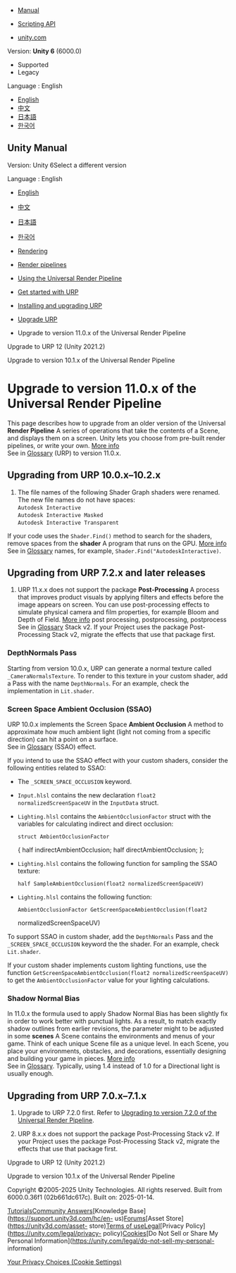 [](https://docs.unity3d.com)

  * [Manual](../Manual/index.html)
  * [Scripting API](../ScriptReference/index.html)

  * [unity.com](https://unity.com/)

Version: **Unity 6** (6000.0)

  * Supported
  * Legacy

Language : English

  * [English](/Manual/urp/upgrade-guide-11-0-x.html)
  * [中文](/cn/current/Manual/urp/upgrade-guide-11-0-x.html)
  * [日本語](/ja/current/Manual/urp/upgrade-guide-11-0-x.html)
  * [한국어](/kr/current/Manual/urp/upgrade-guide-11-0-x.html)

[](https://docs.unity3d.com)

## Unity Manual

Version: Unity 6Select a different version

Language : English

  * [English](/Manual/urp/upgrade-guide-11-0-x.html)
  * [中文](/cn/current/Manual/urp/upgrade-guide-11-0-x.html)
  * [日本語](/ja/current/Manual/urp/upgrade-guide-11-0-x.html)
  * [한국어](/kr/current/Manual/urp/upgrade-guide-11-0-x.html)

  * [Rendering](../rendering-and-post-processing.html)
  * [Render pipelines](../render-pipelines.html)
  * [Using the Universal Render Pipeline](../universal-render-pipeline.html)
  * [Get started with URP](../urp/introduction-landing.html)
  * [Installing and upgrading URP](../urp/InstallingAndConfiguringURP.html)
  * [Upgrade URP](../urp/upgrade-guides.html)
  * Upgrade to version 11.0.x of the Universal Render Pipeline

[](../urp/upgrade-guide-2021-2.html)

Upgrade to URP 12 (Unity 2021.2)

[](../urp/upgrade-guide-10-1-x.html)

Upgrade to version 10.1.x of the Universal Render Pipeline

# Upgrade to version 11.0.x of the Universal Render Pipeline

This page describes how to upgrade from an older version of the Universal
**Render Pipeline** A series of operations that take the contents of a Scene,
and displays them on a screen. Unity lets you choose from pre-built render
pipelines, or write your own. [More info](../render-pipelines.html)  
See in [Glossary](../Glossary.html#Renderpipeline) (URP) to version 11.0.x.

## Upgrading from URP 10.0.x–10.2.x

  1. The file names of the following Shader Graph shaders were renamed. The new file names do not have spaces:  
`Autodesk Interactive`  
`Autodesk Interactive Masked`  
`Autodesk Interactive Transparent`

If your code uses the `Shader.Find()` method to search for the shaders, remove
spaces from the **shader** A program that runs on the GPU. [More
info](../Shaders.html)  
See in [Glossary](../Glossary.html#Shader) names, for example,
`Shader.Find("AutodeskInteractive)`.

## Upgrading from URP 7.2.x and later releases

  1. URP 11.x.x does not support the package **Post-Processing** A process that improves product visuals by applying filters and effects before the image appears on screen. You can use post-processing effects to simulate physical camera and film properties, for example Bloom and Depth of Field. [More info](../PostProcessingOverview.html) post processing, postprocessing, postprocess  
See in [Glossary](../Glossary.html#post-processing) Stack v2. If your Project
uses the package Post-Processing Stack v2, migrate the effects that use that
package first.

### DepthNormals Pass

Starting from version 10.0.x, URP can generate a normal texture called
`_CameraNormalsTexture`. To render to this texture in your custom shader, add
a Pass with the name `DepthNormals`. For an example, check the implementation
in `Lit.shader`.

### Screen Space Ambient Occlusion (SSAO)

URP 10.0.x implements the Screen Space **Ambient Occlusion** A method to
approximate how much ambient light (light not coming from a specific
direction) can hit a point on a surface.  
See in [Glossary](../Glossary.html#Ambientocclusion) (SSAO) effect.

If you intend to use the SSAO effect with your custom shaders, consider the
following entities related to SSAO:

  * The `_SCREEN_SPACE_OCCLUSION` keyword.

  * `Input.hlsl` contains the new declaration `float2 normalizedScreenSpaceUV` in the `InputData` struct.

  * `Lighting.hlsl` contains the `AmbientOcclusionFactor` struct with the variables for calculating indirect and direct occlusion:
    
        struct AmbientOcclusionFactor
    {
        half indirectAmbientOcclusion;
        half directAmbientOcclusion;
    };
    

  * `Lighting.hlsl` contains the following function for sampling the SSAO texture:
    
        half SampleAmbientOcclusion(float2 normalizedScreenSpaceUV)
    

  * `Lighting.hlsl` contains the following function:
    
        AmbientOcclusionFactor GetScreenSpaceAmbientOcclusion(float2
    normalizedScreenSpaceUV)
    

To support SSAO in custom shader, add the `DepthNormals` Pass and the
`_SCREEN_SPACE_OCCLUSION` keyword the the shader. For an example, check
`Lit.shader`.

If your custom shader implements custom lighting functions, use the function
`GetScreenSpaceAmbientOcclusion(float2 normalizedScreenSpaceUV)` to get the
`AmbientOcclusionFactor` value for your lighting calculations.

### Shadow Normal Bias

In 11.0.x the formula used to apply Shadow Normal Bias has been slightly fix
in order to work better with punctual lights. As a result, to match exactly
shadow outlines from earlier revisions, the parameter might to be adjusted in
some **scenes** A Scene contains the environments and menus of your game.
Think of each unique Scene file as a unique level. In each Scene, you place
your environments, obstacles, and decorations, essentially designing and
building your game in pieces. [More info](../CreatingScenes.html)  
See in [Glossary](../Glossary.html#Scene). Typically, using 1.4 instead of 1.0
for a Directional light is usually enough.

## Upgrading from URP 7.0.x–7.1.x

  1. Upgrade to URP 7.2.0 first. Refer to [Upgrading to version 7.2.0 of the Universal Render Pipeline](upgrade-guide-7-2-0.html).

  2. URP 8.x.x does not support the package Post-Processing Stack v2. If your Project uses the package Post-Processing Stack v2, migrate the effects that use that package first.

[](../urp/upgrade-guide-2021-2.html)

Upgrade to URP 12 (Unity 2021.2)

[](../urp/upgrade-guide-10-1-x.html)

Upgrade to version 10.1.x of the Universal Render Pipeline

Copyright ©2005-2025 Unity Technologies. All rights reserved. Built from
6000.0.36f1 (02b661dc617c). Built on: 2025-01-14.

[Tutorials](https://learn.unity.com/)[Community
Answers](https://answers.unity3d.com)[Knowledge
Base](https://support.unity3d.com/hc/en-
us)[Forums](https://forum.unity3d.com)[Asset Store](https://unity3d.com/asset-
store)[Terms of
use](https://docs.unity3d.com/Manual/TermsOfUse.html)[Legal](https://unity.com/legal)[Privacy
Policy](https://unity.com/legal/privacy-
policy)[Cookies](https://unity.com/legal/cookie-policy)[Do Not Sell or Share
My Personal Information](https://unity.com/legal/do-not-sell-my-personal-
information)

[Your Privacy Choices (Cookie Settings)](javascript:void\(0\);)

